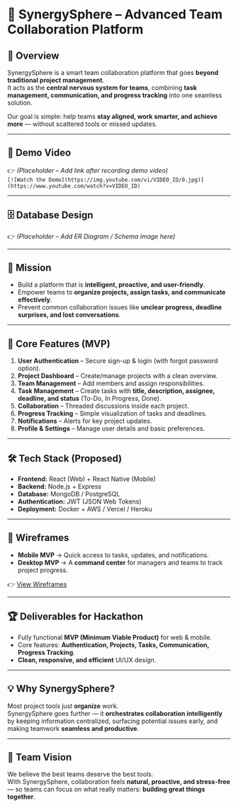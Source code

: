 # 🚀 SynergySphere – Advanced Team Collaboration Platform

## 🌟 Overview
SynergySphere is a smart team collaboration platform that goes **beyond traditional project management**.  
It acts as the **central nervous system for teams**, combining **task management, communication, and progress tracking** into one seamless solution.  

Our goal is simple: help teams **stay aligned, work smarter, and achieve more** — without scattered tools or missed updates.

---

## 🎥 Demo Video
👉 *(Placeholder – Add link after recording demo video)*  
`[![Watch the Demo](https://img.youtube.com/vi/VIDEO_ID/0.jpg)](https://www.youtube.com/watch?v=VIDEO_ID)`  

---

## 🗄️ Database Design
👉 *(Placeholder – Add ER Diagram / Schema image here)*  

---

## 🎯 Mission
- Build a platform that is **intelligent, proactive, and user-friendly**.  
- Empower teams to **organize projects, assign tasks, and communicate effectively**.  
- Prevent common collaboration issues like **unclear progress, deadline surprises, and lost conversations**.  

---

## 🔑 Core Features (MVP)
1. **User Authentication** – Secure sign-up & login (with forgot password option).  
2. **Project Dashboard** – Create/manage projects with a clean overview.  
3. **Team Management** – Add members and assign responsibilities.  
4. **Task Management** – Create tasks with **title, description, assignee, deadline, and status** (To-Do, In Progress, Done).  
5. **Collaboration** – Threaded discussions inside each project.  
6. **Progress Tracking** – Simple visualization of tasks and deadlines.  
7. **Notifications** – Alerts for key project updates.  
8. **Profile & Settings** – Manage user details and basic preferences.  

---

## 🛠️ Tech Stack (Proposed)
- **Frontend:** React (Web) + React Native (Mobile)  
- **Backend:** Node.js + Express  
- **Database:** MongoDB / PostgreSQL  
- **Authentication:** JWT (JSON Web Tokens)  
- **Deployment:** Docker + AWS / Vercel / Heroku  

---

## 📱 Wireframes
- **Mobile MVP** → Quick access to tasks, updates, and notifications.  
- **Desktop MVP** → A **command center** for managers and teams to track project progress.  

👉 [View Wireframes](https://link.excalidraw.com/l/65VNwvy7c4X/8ftMG5DsBJ6)

---

## 🏆 Deliverables for Hackathon
- Fully functional **MVP (Minimum Viable Product)** for web & mobile.  
- Core features: **Authentication, Projects, Tasks, Communication, Progress Tracking**.  
- **Clean, responsive, and efficient** UI/UX design.  

---

## 💡 Why SynergySphere?
Most project tools just **organize** work.  
SynergySphere goes further — it **orchestrates collaboration intelligently** by keeping information centralized, surfacing potential issues early, and making teamwork **seamless and productive**.

---

## 👥 Team Vision
We believe the best teams deserve the best tools.  
With SynergySphere, collaboration feels **natural, proactive, and stress-free** — so teams can focus on what really matters: **building great things together**.  

